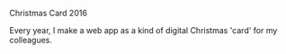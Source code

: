 Christmas Card 2016

Every year, I make a web app as a kind of digital Christmas 'card' for my colleagues.